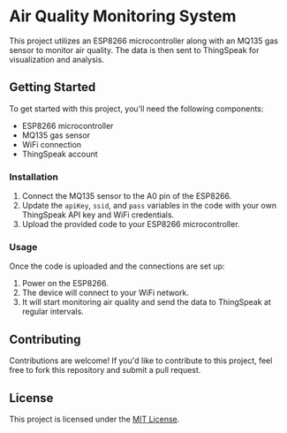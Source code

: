 # Air Quality Monitoring System

This project utilizes an ESP8266 microcontroller along with an MQ135 gas sensor to monitor air quality. The data is then sent to ThingSpeak for visualization and analysis.

## Getting Started

To get started with this project, you'll need the following components:

- ESP8266 microcontroller
- MQ135 gas sensor
- WiFi connection
- ThingSpeak account

### Installation

1. Connect the MQ135 sensor to the A0 pin of the ESP8266.
2. Update the `apiKey`, `ssid`, and `pass` variables in the code with your own ThingSpeak API key and WiFi credentials.
3. Upload the provided code to your ESP8266 microcontroller.

### Usage

Once the code is uploaded and the connections are set up:

1. Power on the ESP8266.
2. The device will connect to your WiFi network.
3. It will start monitoring air quality and send the data to ThingSpeak at regular intervals.

## Contributing

Contributions are welcome! If you'd like to contribute to this project, feel free to fork this repository and submit a pull request.

## License

This project is licensed under the [MIT License](LICENSE).

